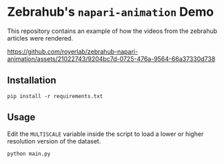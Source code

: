 # Zebrahub's `napari-animation` Demo

This repository contains an example of how the videos from the zebrahub articles were rendered.

https://github.com/royerlab/zebrahub-napari-animation/assets/21022743/9204bc7d-0725-476a-9564-66a37330d738


## Installation

```
pip install -r requirements.txt
```

## Usage

Edit the `MULTISCALE` variable inside the script to load a lower or higher resolution version of the dataset.

```
python main.py
```
